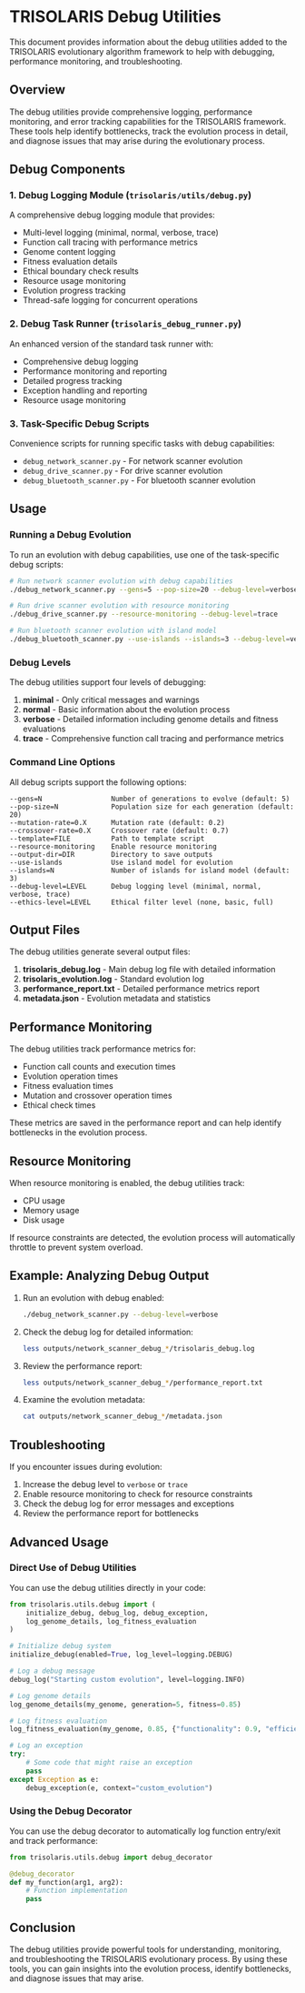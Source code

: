 # TRISOLARIS Debug Utilities

This document provides information about the debug utilities added to the TRISOLARIS evolutionary algorithm framework to help with debugging, performance monitoring, and troubleshooting.

## Overview

The debug utilities provide comprehensive logging, performance monitoring, and error tracking capabilities for the TRISOLARIS framework. These tools help identify bottlenecks, track the evolution process in detail, and diagnose issues that may arise during the evolutionary process.

## Debug Components

### 1. Debug Logging Module (`trisolaris/utils/debug.py`)

A comprehensive debug logging module that provides:

- Multi-level logging (minimal, normal, verbose, trace)
- Function call tracing with performance metrics
- Genome content logging
- Fitness evaluation details
- Ethical boundary check results
- Resource usage monitoring
- Evolution progress tracking
- Thread-safe logging for concurrent operations

### 2. Debug Task Runner (`trisolaris_debug_runner.py`)

An enhanced version of the standard task runner with:

- Comprehensive debug logging
- Performance monitoring and reporting
- Detailed progress tracking
- Exception handling and reporting
- Resource usage monitoring

### 3. Task-Specific Debug Scripts

Convenience scripts for running specific tasks with debug capabilities:

- `debug_network_scanner.py` - For network scanner evolution
- `debug_drive_scanner.py` - For drive scanner evolution
- `debug_bluetooth_scanner.py` - For bluetooth scanner evolution

## Usage

### Running a Debug Evolution

To run an evolution with debug capabilities, use one of the task-specific debug scripts:

```bash
# Run network scanner evolution with debug capabilities
./debug_network_scanner.py --gens=5 --pop-size=20 --debug-level=verbose

# Run drive scanner evolution with resource monitoring
./debug_drive_scanner.py --resource-monitoring --debug-level=trace

# Run bluetooth scanner evolution with island model
./debug_bluetooth_scanner.py --use-islands --islands=3 --debug-level=verbose
```

### Debug Levels

The debug utilities support four levels of debugging:

1. **minimal** - Only critical messages and warnings
2. **normal** - Basic information about the evolution process
3. **verbose** - Detailed information including genome details and fitness evaluations
4. **trace** - Comprehensive function call tracing and performance metrics

### Command Line Options

All debug scripts support the following options:

```
--gens=N                 Number of generations to evolve (default: 5)
--pop-size=N             Population size for each generation (default: 20)
--mutation-rate=0.X      Mutation rate (default: 0.2)
--crossover-rate=0.X     Crossover rate (default: 0.7)
--template=FILE          Path to template script
--resource-monitoring    Enable resource monitoring
--output-dir=DIR         Directory to save outputs
--use-islands            Use island model for evolution
--islands=N              Number of islands for island model (default: 3)
--debug-level=LEVEL      Debug logging level (minimal, normal, verbose, trace)
--ethics-level=LEVEL     Ethical filter level (none, basic, full)
```

## Output Files

The debug utilities generate several output files:

1. **trisolaris_debug.log** - Main debug log file with detailed information
2. **trisolaris_evolution.log** - Standard evolution log
3. **performance_report.txt** - Detailed performance metrics report
4. **metadata.json** - Evolution metadata and statistics

## Performance Monitoring

The debug utilities track performance metrics for:

- Function call counts and execution times
- Evolution operation times
- Fitness evaluation times
- Mutation and crossover operation times
- Ethical check times

These metrics are saved in the performance report and can help identify bottlenecks in the evolution process.

## Resource Monitoring

When resource monitoring is enabled, the debug utilities track:

- CPU usage
- Memory usage
- Disk usage

If resource constraints are detected, the evolution process will automatically throttle to prevent system overload.

## Example: Analyzing Debug Output

1. Run an evolution with debug enabled:
   ```bash
   ./debug_network_scanner.py --debug-level=verbose
   ```

2. Check the debug log for detailed information:
   ```bash
   less outputs/network_scanner_debug_*/trisolaris_debug.log
   ```

3. Review the performance report:
   ```bash
   less outputs/network_scanner_debug_*/performance_report.txt
   ```

4. Examine the evolution metadata:
   ```bash
   cat outputs/network_scanner_debug_*/metadata.json
   ```

## Troubleshooting

If you encounter issues during evolution:

1. Increase the debug level to `verbose` or `trace`
2. Enable resource monitoring to check for resource constraints
3. Check the debug log for error messages and exceptions
4. Review the performance report for bottlenecks

## Advanced Usage

### Direct Use of Debug Utilities

You can use the debug utilities directly in your code:

```python
from trisolaris.utils.debug import (
    initialize_debug, debug_log, debug_exception,
    log_genome_details, log_fitness_evaluation
)

# Initialize debug system
initialize_debug(enabled=True, log_level=logging.DEBUG)

# Log a debug message
debug_log("Starting custom evolution", level=logging.INFO)

# Log genome details
log_genome_details(my_genome, generation=5, fitness=0.85)

# Log fitness evaluation
log_fitness_evaluation(my_genome, 0.85, {"functionality": 0.9, "efficiency": 0.8})

# Log an exception
try:
    # Some code that might raise an exception
    pass
except Exception as e:
    debug_exception(e, context="custom_evolution")
```

### Using the Debug Decorator

You can use the debug decorator to automatically log function entry/exit and track performance:

```python
from trisolaris.utils.debug import debug_decorator

@debug_decorator
def my_function(arg1, arg2):
    # Function implementation
    pass
```

## Conclusion

The debug utilities provide powerful tools for understanding, monitoring, and troubleshooting the TRISOLARIS evolutionary process. By using these tools, you can gain insights into the evolution process, identify bottlenecks, and diagnose issues that may arise.
